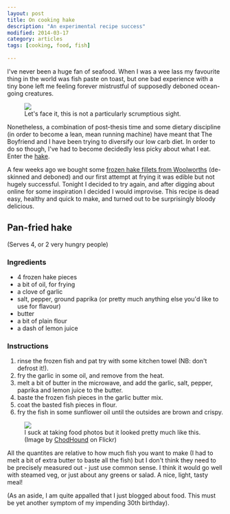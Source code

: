 ```yaml
---
layout: post
title: On cooking hake
description: "An experimental recipe success"
modified: 2014-03-17
category: articles
tags: [cooking, food, fish]
 
---
```

<p>I've never been a huge fan of seafood. When I was a wee lass my favourite thing in the world was fish paste on toast, but one bad experience with a tiny bone left me feeling forever mistrustful of supposedly deboned ocean-going creatures. 
<div class="col-md-6 image right">
<figure class="right horizontal"><img src="{{ site.url }}/images/Merluccius_capensis.jpg"><figcaption>Let's face it, this is not a particularly scrumptious sight.</figcaption></figure>
</div></p>
Nonetheless, a combination of post-thesis time and some dietary discipline (in order to become a lean, mean running machine) have meant that The Boyfriend and I have been trying to diversify our low carb diet. In order to do so though, I've had to become decidedly less picky about what I eat. Enter the <a href="http://en.wikipedia.org/wiki/Merluccius_capensis">hake</a>.

A few weeks ago we bought some <a href="http://www.woolworths.co.za/store/fragments/product-details/product-details-index.jsp?productId=20012052">frozen hake fillets from Woolworths</a> (de-skinned and deboned) and our first attempt at frying it was edible but not hugely successful. Tonight I decided to try again, and after digging about online for some inspiration I decided I would improvise. This recipe is dead easy, healthy and quick to make, and turned out to be surprisingly bloody delicious. 

<h2>Pan-fried hake</h2>
<p>(Serves 4, or 2 very hungry people)
<h3>Ingredients</h3>

<ul>
<li>4 frozen hake pieces</li>
<li>a bit of oil, for frying</li>
<li>a clove of garlic</li>
<li>salt, pepper, ground paprika (or pretty much anything else you'd like to use for flavour)</li>
<li>butter</li>
<li>a bit of plain flour</li>
<li>a dash of lemon juice</li>
</ul>

<h3>Instructions</h3>
<ol>
<li>rinse the frozen fish and pat try with some kitchen towel (NB: don't defrost it!).</li>	
<li>fry the garlic in some oil, and remove from the heat.</li>
<li>melt a bit of butter in the microwave, and add the garlic, salt, pepper, paprika and lemon juice to the butter.</li>
<li>baste the frozen fish pieces in the garlic butter mix.</li>
<li>coat the basted fish pieces in flour.</li>
<li>fry the fish in some sunflower oil until the outsides are brown and crispy.</li>
</ol>
<div class="col-md-6 image center"><figure class="center horizontal"><img src="{{ site.url }}/images/hake.jpg"/>
<figcaption>I suck at taking food photos but it looked pretty much like this. (Image by <a href="http://www.flickr.com/photos/chodhound/4549921273/sizes/l/" target="_blank">ChodHound</a> on Flickr)</figcaption></figure></div>
All the quantites are relative to how much fish you want to make (I had to melt a bit of extra butter to baste all the fish) but I don't think they need to be precisely measured out - just use common sense. I think it would go well with steamed veg, or just about any greens or salad. A nice, light, tasty meal!

(As an aside, I am quite appalled that I just blogged about food. This must be yet another symptom of my impending 30th birthday).




